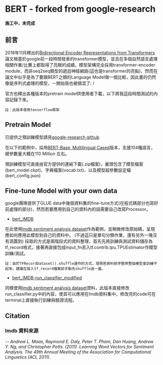 # BERT - forked from google-research

**施工中，未完成**

## 前言

2018年11月釋出的[Bidirectional Encoder Representations from Transformers](https://arxiv.org/abs/1810.04805)論文根基於google前一段時間發表的transformer模型，並且在多個自然語言處理相關作業/比賽上都取得了亮眼的成績。模型架構完全採用transformer-encoder module，而非seq2seq類型的遞迴神經網路(這也是transformer的亮點)，然而在論文中似乎是為了要跟BERT之類的Language Model做一個比較，因此畫的仍然像是序列式處理的模型，一開始我也被搞混了: /


官方也釋出各種版本的pretrain model供使用者下載，以下將我這段時間測試的內容記錄下來。

    註：此版本使用tensorflow框架

## Pretrain Model

已提供之預訓練模型請見[google-research github](https://github.com/google-research/bert)

在以下的範例中，採用[BERT-Base, Multilingual Cased](https://storage.googleapis.com/bert_models/2018_11_23/multi_cased_L-12_H-768_A-12.zip)版本，支援104種語言，總參數量大概在110 Million 左右。

預訓練模型可直接由官方提供的連結下載(.zip檔案)，裏頭包含了模型檔案(bert_model.ckpt)、字典檔案(vocab.txt)、以及模型超參數設定檔(bert_config.json)


## Fine-tune Model with your own data

google團隊提供了GLUE data中幾個資料集的fine-tune方式(在程式碼部分也寫好前處理的部分)，然而若要應用到自己的資料內的話需要自己改寫Processor。

- [bert_IMDB](https://github.com/tan800630/bert-test/blob/master/Python_Scripts/bert_IMDB.ipynb)

在此使用[Imdb sentiment analysis dataset](http://ai.stanford.edu/~amaas/data/sentiment/)作為範例，並稍微修改原始碼，呈現應如何應用此模型到自己的資料中。 (不過這只是單句分類作業，還有另外一塊沒有涵蓋到)  採取的方式是兩階段式的資料整理，首先先將訓練與測試資料儲存為tf_record格式，接著再直接包成input_fn丟入tf.contrib.tpu.TPUEstimator作模型訓練/測試。

    註：由於TFRecordDataset().shuffle運作的方式，發現若資料排序整齊整個模型會訓練不起來。建議在寫入tf_record檔案前手動先shuffle過一遍。

- [bert_IMDB-run_classifier_modified](https://github.com/tan800630/bert-test/blob/master/Python_Scripts/bert_IMDB-run_classifier_modified.ipynb)

同樣使用[Imdb sentiment analysis dataset](http://ai.stanford.edu/~amaas/data/sentiment/)資料，此版本直接修改run_classifier.py中的內容，使其可以應用在Imdb資料集中，修改完的code可在terminal上直接執行訓練與驗證流程。


## Citation

### Imdb 資料來源 
-- <cite>Andrew L. Maas, Raymond E. Daly, Peter T. Pham, Dan Huang, Andrew Y. Ng, and Christopher Potts. (2011). Learning Word Vectors for Sentiment Analysis. The 49th Annual Meeting of the Association for Computational Linguistics (ACL 2011).</cite>